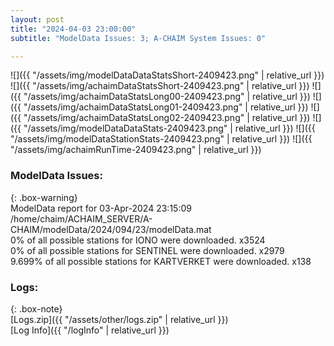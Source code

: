 ```yaml
---
layout: post
title: "2024-04-03 23:00:00"
subtitle: "ModelData Issues: 3; A-CHAIM System Issues: 0"

---
```


![]({{ "/assets/img/modelDataDataStatsShort-2409423.png" | relative_url }})
![]({{ "/assets/img/achaimDataStatsShort-2409423.png" | relative_url }})
![]({{ "/assets/img/achaimDataStatsLong00-2409423.png" | relative_url }})
![]({{ "/assets/img/achaimDataStatsLong01-2409423.png" | relative_url }})
![]({{ "/assets/img/achaimDataStatsLong02-2409423.png" | relative_url }})
![]({{ "/assets/img/modelDataDataStats-2409423.png" | relative_url }})
![]({{ "/assets/img/modelDataStationStats-2409423.png" | relative_url }})
![]({{ "/assets/img/achaimRunTime-2409423.png" | relative_url }})


### ModelData Issues:  
  
{: .box-warning}  
 ModelData report for 03-Apr-2024 23:15:09   
 /home/chaim/ACHAIM_SERVER/A-CHAIM/modelData/2024/094/23/modelData.mat   
 0% of all possible stations for IONO were downloaded. x3524   
 0% of all possible stations for SENTINEL were downloaded. x2979   
 9.699% of all possible stations for KARTVERKET were downloaded. x138   
  


### Logs:  
  
{: .box-note}  
[Logs.zip]({{ "/assets/other/logs.zip" | relative_url }})  
[Log Info]({{ "/logInfo" | relative_url }})  
